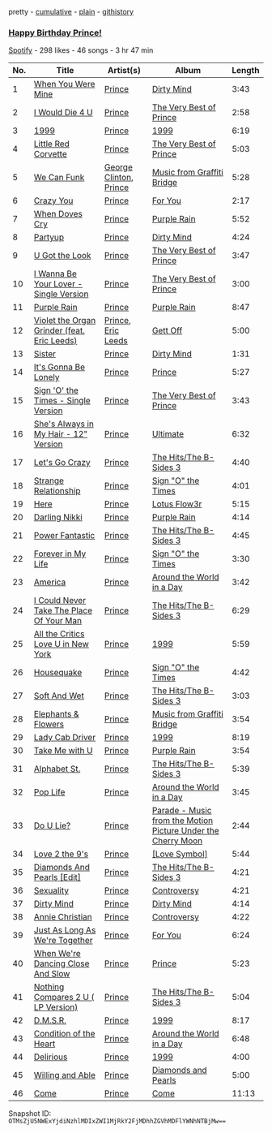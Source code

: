 pretty - [cumulative](/playlists/cumulative/44uPoVqT6tOn5AphWVnSvu.md) - [plain](/playlists/plain/44uPoVqT6tOn5AphWVnSvu) - [githistory](https://github.githistory.xyz/mackorone/spotify-playlist-archive/blob/main/playlists/plain/44uPoVqT6tOn5AphWVnSvu)

### [Happy Birthday Prince!](https://open.spotify.com/playlist/44uPoVqT6tOn5AphWVnSvu)

> 

[Spotify](https://open.spotify.com/user/spotify) - 298 likes - 46 songs - 3 hr 47 min

| No. | Title | Artist(s) | Album | Length |
|---|---|---|---|---|
| 1 | [When You Were Mine](https://open.spotify.com/track/1EOzB9DlPw2HzMf7c4wEV2) | [Prince](https://open.spotify.com/artist/5a2EaR3hamoenG9rDuVn8j) | [Dirty Mind](https://open.spotify.com/album/47twrlBwhTPYmLJI3ot7fX) | 3:43 |
| 2 | [I Would Die 4 U](https://open.spotify.com/track/6dHAJi8G7DSlNTdWZdwugw) | [Prince](https://open.spotify.com/artist/5a2EaR3hamoenG9rDuVn8j) | [The Very Best of Prince](https://open.spotify.com/album/5oQClEU6YXiVoaz4ZTmOOO) | 2:58 |
| 3 | [1999](https://open.spotify.com/track/2H7PHVdQ3mXqEHXcvclTB0) | [Prince](https://open.spotify.com/artist/5a2EaR3hamoenG9rDuVn8j) | [1999](https://open.spotify.com/album/3U1ht9EdWEI9nMvaqdQI67) | 6:19 |
| 4 | [Little Red Corvette](https://open.spotify.com/track/76Gmfksb2uBzx5N72DcHT0) | [Prince](https://open.spotify.com/artist/5a2EaR3hamoenG9rDuVn8j) | [The Very Best of Prince](https://open.spotify.com/album/5oQClEU6YXiVoaz4ZTmOOO) | 5:03 |
| 5 | [We Can Funk](https://open.spotify.com/track/0gUcx0XOc7w8tI70WFVVHp) | [George Clinton](https://open.spotify.com/artist/2GVBp7QyHckoOg7rYkLvrA), [Prince](https://open.spotify.com/artist/5a2EaR3hamoenG9rDuVn8j) | [Music from Graffiti Bridge](https://open.spotify.com/album/2tHDc9g2bu1rz62xIjX1GE) | 5:28 |
| 6 | [Crazy You](https://open.spotify.com/track/5AB7HWf0NNTWzMyEzNUBhH) | [Prince](https://open.spotify.com/artist/5a2EaR3hamoenG9rDuVn8j) | [For You](https://open.spotify.com/album/2SIP8HxGEmb3uzaVZ0aFYy) | 2:17 |
| 7 | [When Doves Cry](https://open.spotify.com/track/51H2y6YrNNXcy3dfc3qSbA) | [Prince](https://open.spotify.com/artist/5a2EaR3hamoenG9rDuVn8j) | [Purple Rain](https://open.spotify.com/album/7nXJ5k4XgRj5OLg9m8V3zc) | 5:52 |
| 8 | [Partyup](https://open.spotify.com/track/4q0Bau2IthK87z1S4u2uML) | [Prince](https://open.spotify.com/artist/5a2EaR3hamoenG9rDuVn8j) | [Dirty Mind](https://open.spotify.com/album/47twrlBwhTPYmLJI3ot7fX) | 4:24 |
| 9 | [U Got the Look](https://open.spotify.com/track/1w2eruYH50BnPSIJ8yM8tQ) | [Prince](https://open.spotify.com/artist/5a2EaR3hamoenG9rDuVn8j) | [The Very Best of Prince](https://open.spotify.com/album/5oQClEU6YXiVoaz4ZTmOOO) | 3:47 |
| 10 | [I Wanna Be Your Lover \- Single Version](https://open.spotify.com/track/1uxzFavoQSzR6NhzeSbHdM) | [Prince](https://open.spotify.com/artist/5a2EaR3hamoenG9rDuVn8j) | [The Very Best of Prince](https://open.spotify.com/album/5oQClEU6YXiVoaz4ZTmOOO) | 3:00 |
| 11 | [Purple Rain](https://open.spotify.com/track/78tohUCFtANyQCWrbGgHMH) | [Prince](https://open.spotify.com/artist/5a2EaR3hamoenG9rDuVn8j) | [Purple Rain](https://open.spotify.com/album/4ZW7TDJQMQ3RZl2qSlUEGv) | 8:47 |
| 12 | [Violet the Organ Grinder \(feat\. Eric Leeds\)](https://open.spotify.com/track/09Om6c15poPyH0UNTpXJBu) | [Prince](https://open.spotify.com/artist/5a2EaR3hamoenG9rDuVn8j), [Eric Leeds](https://open.spotify.com/artist/7bNJ8B2kMi9urGEfKPsBGP) | [Gett Off](https://open.spotify.com/album/1x4Z9O4TEoa8kPS1WezbtI) | 5:00 |
| 13 | [Sister](https://open.spotify.com/track/05ggCWQusGFRTaxqPh7eXP) | [Prince](https://open.spotify.com/artist/5a2EaR3hamoenG9rDuVn8j) | [Dirty Mind](https://open.spotify.com/album/3Cijd5OjHeWBm97DsPHpgs) | 1:31 |
| 14 | [It's Gonna Be Lonely](https://open.spotify.com/track/1ehQEwen9vMq0BW6RpZhV2) | [Prince](https://open.spotify.com/artist/5a2EaR3hamoenG9rDuVn8j) | [Prince](https://open.spotify.com/album/2KtjHTzbi9ugLRtUTUH1Uq) | 5:27 |
| 15 | [Sign 'O' the Times \- Single Version](https://open.spotify.com/track/5lHWWhuRtSBKfH2xS6YAUD) | [Prince](https://open.spotify.com/artist/5a2EaR3hamoenG9rDuVn8j) | [The Very Best of Prince](https://open.spotify.com/album/5oQClEU6YXiVoaz4ZTmOOO) | 3:43 |
| 16 | [She's Always in My Hair \- 12" Version](https://open.spotify.com/track/3Ohk8tDq99U1owjhLP0g6o) | [Prince](https://open.spotify.com/artist/5a2EaR3hamoenG9rDuVn8j) | [Ultimate](https://open.spotify.com/album/0AuSyAH7F1UAQbaMHDt0Cu) | 6:32 |
| 17 | [Let's Go Crazy](https://open.spotify.com/track/5R9OP7bzNf0CYmeFZl8Cjt) | [Prince](https://open.spotify.com/artist/5a2EaR3hamoenG9rDuVn8j) | [The Hits/The B\-Sides 3](https://open.spotify.com/album/3Qe0ad5Yh6kRmA71bbkFF8) | 4:40 |
| 18 | [Strange Relationship](https://open.spotify.com/track/2WwnFbWZ1DrTetqEqI1HUQ) | [Prince](https://open.spotify.com/artist/5a2EaR3hamoenG9rDuVn8j) | [Sign "O" the Times](https://open.spotify.com/album/1XsXHctYSQNyAd9BANCk2B) | 4:01 |
| 19 | [Here](https://open.spotify.com/track/0s0psVaUDNjwmBbI5fGMCw) | [Prince](https://open.spotify.com/artist/5a2EaR3hamoenG9rDuVn8j) | [Lotus Flow3r](https://open.spotify.com/album/2G7OXoE01JCgbQbipMcFRr) | 5:15 |
| 20 | [Darling Nikki](https://open.spotify.com/track/0khi86hc79RfsRC0rrkkA2) | [Prince](https://open.spotify.com/artist/5a2EaR3hamoenG9rDuVn8j) | [Purple Rain](https://open.spotify.com/album/7nXJ5k4XgRj5OLg9m8V3zc) | 4:14 |
| 21 | [Power Fantastic](https://open.spotify.com/track/4XKIQNtZIrLecbq5gXq5eV) | [Prince](https://open.spotify.com/artist/5a2EaR3hamoenG9rDuVn8j) | [The Hits/The B\-Sides 3](https://open.spotify.com/album/3Qe0ad5Yh6kRmA71bbkFF8) | 4:45 |
| 22 | [Forever in My Life](https://open.spotify.com/track/5MULwvoltCATOJ9bZYfxxB) | [Prince](https://open.spotify.com/artist/5a2EaR3hamoenG9rDuVn8j) | [Sign "O" the Times](https://open.spotify.com/album/1XsXHctYSQNyAd9BANCk2B) | 3:30 |
| 23 | [America](https://open.spotify.com/track/4me1ItKif2Ymxtey9T8iiO) | [Prince](https://open.spotify.com/artist/5a2EaR3hamoenG9rDuVn8j) | [Around the World in a Day](https://open.spotify.com/album/5FbrTPPlaNSOsChhKUZxcu) | 3:42 |
| 24 | [I Could Never Take The Place Of Your Man](https://open.spotify.com/track/4Obxh4BMzSBXNQvole1ntB) | [Prince](https://open.spotify.com/artist/5a2EaR3hamoenG9rDuVn8j) | [The Hits/The B\-Sides 3](https://open.spotify.com/album/3Qe0ad5Yh6kRmA71bbkFF8) | 6:29 |
| 25 | [All the Critics Love U in New York](https://open.spotify.com/track/2k96E0L0SY9raNEVMBqbVL) | [Prince](https://open.spotify.com/artist/5a2EaR3hamoenG9rDuVn8j) | [1999](https://open.spotify.com/album/3U1ht9EdWEI9nMvaqdQI67) | 5:59 |
| 26 | [Housequake](https://open.spotify.com/track/5xP9clzYBKZ6F3u2VZUaBJ) | [Prince](https://open.spotify.com/artist/5a2EaR3hamoenG9rDuVn8j) | [Sign "O" the Times](https://open.spotify.com/album/1XsXHctYSQNyAd9BANCk2B) | 4:42 |
| 27 | [Soft And Wet](https://open.spotify.com/track/2PmJrRUlOqarj5Q5MQSDdV) | [Prince](https://open.spotify.com/artist/5a2EaR3hamoenG9rDuVn8j) | [The Hits/The B\-Sides 3](https://open.spotify.com/album/3Qe0ad5Yh6kRmA71bbkFF8) | 3:03 |
| 28 | [Elephants & Flowers](https://open.spotify.com/track/59SdqEimpcr0tLeLX4kEYC) | [Prince](https://open.spotify.com/artist/5a2EaR3hamoenG9rDuVn8j) | [Music from Graffiti Bridge](https://open.spotify.com/album/2tHDc9g2bu1rz62xIjX1GE) | 3:54 |
| 29 | [Lady Cab Driver](https://open.spotify.com/track/3olcbtUJV3xdHIfFjy8owe) | [Prince](https://open.spotify.com/artist/5a2EaR3hamoenG9rDuVn8j) | [1999](https://open.spotify.com/album/3U1ht9EdWEI9nMvaqdQI67) | 8:19 |
| 30 | [Take Me with U](https://open.spotify.com/track/765k9tDIFOnoOfkO2cgitB) | [Prince](https://open.spotify.com/artist/5a2EaR3hamoenG9rDuVn8j) | [Purple Rain](https://open.spotify.com/album/7nXJ5k4XgRj5OLg9m8V3zc) | 3:54 |
| 31 | [Alphabet St.](https://open.spotify.com/track/2sWaJvqTWlZibUvLJrtqSS) | [Prince](https://open.spotify.com/artist/5a2EaR3hamoenG9rDuVn8j) | [The Hits/The B\-Sides 3](https://open.spotify.com/album/3Qe0ad5Yh6kRmA71bbkFF8) | 5:39 |
| 32 | [Pop Life](https://open.spotify.com/track/5frTNUfeDGOHRo8Cc7ny9R) | [Prince](https://open.spotify.com/artist/5a2EaR3hamoenG9rDuVn8j) | [Around the World in a Day](https://open.spotify.com/album/5FbrTPPlaNSOsChhKUZxcu) | 3:45 |
| 33 | [Do U Lie?](https://open.spotify.com/track/3614lSqVEWhT7ERnGXBO4z) | [Prince](https://open.spotify.com/artist/5a2EaR3hamoenG9rDuVn8j) | [Parade \- Music from the Motion Picture Under the Cherry Moon](https://open.spotify.com/album/54DjkEN3wdCQgfCTZ9WjdB) | 2:44 |
| 34 | [Love 2 the 9's](https://open.spotify.com/track/11srC9vgOdRXZObN6UoxFF) | [Prince](https://open.spotify.com/artist/5a2EaR3hamoenG9rDuVn8j) | [\[Love Symbol\]](https://open.spotify.com/album/03JxJZCOK54jmkrhlDczlA) | 5:44 |
| 35 | [Diamonds And Pearls \[Edit\]](https://open.spotify.com/track/3Awj4BdNVBHQwvk7T5aJfR) | [Prince](https://open.spotify.com/artist/5a2EaR3hamoenG9rDuVn8j) | [The Hits/The B\-Sides 3](https://open.spotify.com/album/3Qe0ad5Yh6kRmA71bbkFF8) | 4:21 |
| 36 | [Sexuality](https://open.spotify.com/track/1Dgq9ddp6Zc34IZznd8gDd) | [Prince](https://open.spotify.com/artist/5a2EaR3hamoenG9rDuVn8j) | [Controversy](https://open.spotify.com/album/2tu27vtcDshsooh1x2KkJH) | 4:21 |
| 37 | [Dirty Mind](https://open.spotify.com/track/5U0ZkwjCmPZMKomEw5bVFp) | [Prince](https://open.spotify.com/artist/5a2EaR3hamoenG9rDuVn8j) | [Dirty Mind](https://open.spotify.com/album/47twrlBwhTPYmLJI3ot7fX) | 4:14 |
| 38 | [Annie Christian](https://open.spotify.com/track/4qmbBtdNQS0tiNjWeM0tkI) | [Prince](https://open.spotify.com/artist/5a2EaR3hamoenG9rDuVn8j) | [Controversy](https://open.spotify.com/album/2tu27vtcDshsooh1x2KkJH) | 4:22 |
| 39 | [Just As Long As We're Together](https://open.spotify.com/track/1A7HncgVbuX4umaX1Rtgkq) | [Prince](https://open.spotify.com/artist/5a2EaR3hamoenG9rDuVn8j) | [For You](https://open.spotify.com/album/2SIP8HxGEmb3uzaVZ0aFYy) | 6:24 |
| 40 | [When We're Dancing Close And Slow](https://open.spotify.com/track/1v6LhKZbIHPDJFdhQ5ZcOF) | [Prince](https://open.spotify.com/artist/5a2EaR3hamoenG9rDuVn8j) | [Prince](https://open.spotify.com/album/2KtjHTzbi9ugLRtUTUH1Uq) | 5:23 |
| 41 | [Nothing Compares 2 U \( LP Version\)](https://open.spotify.com/track/3QMAfwI6grWepuWXb86nST) | [Prince](https://open.spotify.com/artist/5a2EaR3hamoenG9rDuVn8j) | [The Hits/The B\-Sides 3](https://open.spotify.com/album/3Qe0ad5Yh6kRmA71bbkFF8) | 5:04 |
| 42 | [D.M.S.R.](https://open.spotify.com/track/1YpgRBDgD8ed7eb8i053Qt) | [Prince](https://open.spotify.com/artist/5a2EaR3hamoenG9rDuVn8j) | [1999](https://open.spotify.com/album/3U1ht9EdWEI9nMvaqdQI67) | 8:17 |
| 43 | [Condition of the Heart](https://open.spotify.com/track/5Q4OzX7MSo3pTnpFdoBndI) | [Prince](https://open.spotify.com/artist/5a2EaR3hamoenG9rDuVn8j) | [Around the World in a Day](https://open.spotify.com/album/5FbrTPPlaNSOsChhKUZxcu) | 6:48 |
| 44 | [Delirious](https://open.spotify.com/track/6hazdpTPlt5W2BTCGYKBoj) | [Prince](https://open.spotify.com/artist/5a2EaR3hamoenG9rDuVn8j) | [1999](https://open.spotify.com/album/3U1ht9EdWEI9nMvaqdQI67) | 4:00 |
| 45 | [Willing and Able](https://open.spotify.com/track/2kQmLaGEh6pQLg1eonzrzr) | [Prince](https://open.spotify.com/artist/5a2EaR3hamoenG9rDuVn8j) | [Diamonds and Pearls](https://open.spotify.com/album/0qcgEPOg67XnxGizdAAcGa) | 5:00 |
| 46 | [Come](https://open.spotify.com/track/37boVGhMqQF129fn3jHQU4) | [Prince](https://open.spotify.com/artist/5a2EaR3hamoenG9rDuVn8j) | [Come](https://open.spotify.com/album/33BRH4AOQ69mih469MGz3Y) | 11:13 |

Snapshot ID: `OTMsZjU5NWExYjdiNzhlMDIxZWI1MjRkY2FjMDhhZGVhMDFlYWNhNTBjMw==`
